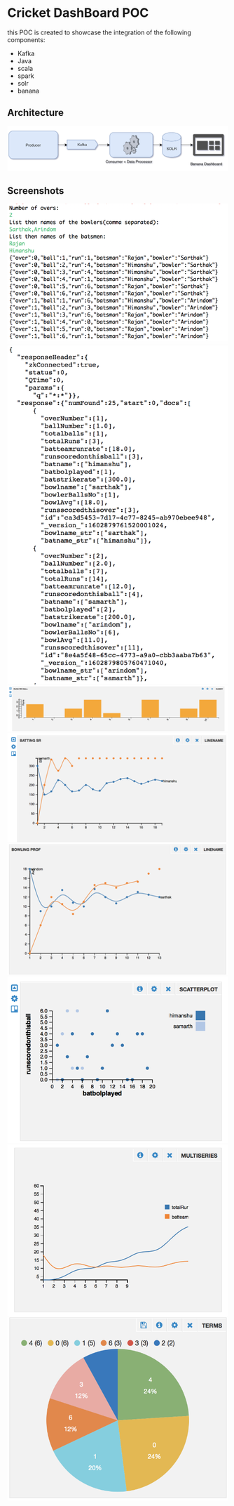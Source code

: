 # Cricket DashBoard POC

this POC is created to showcase the integration of the following components:

* Kafka
* Java
* scala
* spark
* solr
* banana

## Architecture
![alt text](https://github.com/nautiyal-sarthak/CricketDashBoard_POC/blob/master/screenshots/Screen%20Shot%202018-06-10%20at%206.37.16%20PM.png "Logo Title Text 1")


## Screenshots
![alt text](https://github.com/nautiyal-sarthak/CricketDashBoard_POC/blob/master/screenshots/Screen%20Shot%202018-06-10%20at%206.15.26%20PM.png)
![alt text](https://github.com/nautiyal-sarthak/CricketDashBoard_POC/blob/master/screenshots/Screen%20Shot%202018-06-10%20at%206.16.31%20PM.png)
![alt text](https://github.com/nautiyal-sarthak/CricketDashBoard_POC/blob/master/screenshots/Screen%20Shot%202018-06-10%20at%206.17.30%20PM.png)
![alt text](https://github.com/nautiyal-sarthak/CricketDashBoard_POC/blob/master/screenshots/Screen%20Shot%202018-06-10%20at%206.17.42%20PM.png)
![alt text](https://github.com/nautiyal-sarthak/CricketDashBoard_POC/blob/master/screenshots/Screen%20Shot%202018-06-10%20at%206.17.52%20PM.png)
![alt text](https://github.com/nautiyal-sarthak/CricketDashBoard_POC/blob/master/screenshots/Screen%20Shot%202018-06-10%20at%206.18.13%20PM.png)
![alt text](https://github.com/nautiyal-sarthak/CricketDashBoard_POC/blob/master/screenshots/Screen%20Shot%202018-06-10%20at%206.18.22%20PM.png)
![alt text](https://github.com/nautiyal-sarthak/CricketDashBoard_POC/blob/master/screenshots/Screen%20Shot%202018-06-10%20at%206.18.35%20PM.png)
